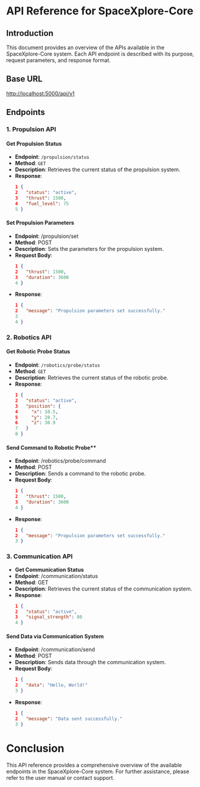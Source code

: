 # API Reference for SpaceXplore-Core

## Introduction
This document provides an overview of the APIs available in the SpaceXplore-Core system. Each API endpoint is described with its purpose, request parameters, and response format.

## Base URL

[http://localhost:5000/api/v1](http://localhost:5000/api/v1)


## Endpoints

### 1. Propulsion API

#### Get Propulsion Status
- **Endpoint**: `/propulsion/status`
- **Method**: `GET`
- **Description**: Retrieves the current status of the propulsion system.
- **Response**:
  ```json
  1 {
  2   "status": "active",
  3   "thrust": 1500,
  4   "fuel_level": 75
  5 }
  ```

#### Set Propulsion Parameters
- **Endpoint**: /propulsion/set
- **Method**: POST
- **Description**: Sets the parameters for the propulsion system.
- **Request Body**:
   ```json
   1 {
   2   "thrust": 1500,
   3   "duration": 3600
   4 }
   ```
- **Response**:
   ```json
   1 {
   2   "message": "Propulsion parameters set successfully."
   3 
   4 }
   ```
### 2. Robotics API

#### Get Robotic Probe Status
- **Endpoint**: `/robotics/probe/status`
- **Method**: `GET`
- **Description**: Retrieves the current status of the robotic probe.
- **Response**:
   ```json
   1 {
   2   "status": "active",
   3   "position": {
   4     "x": 10.5,
   5     "y": 20.7,
   6     "z": 30.9
   7   }
   8 }
   ```
#### Send Command to Robotic Probe**
- **Endpoint**: /robotics/probe/command
- **Method**: POST
- **Description**: Sends a command to the robotic probe.
- **Request Body**:
   ```json
   1 {
   2   "thrust": 1500,
   3   "duration": 3600
   4 }
   ```
- **Response**:
   ```json
   1 {
   2   "message": "Propulsion parameters set successfully."
   3 }
   ```

### 3. Communication API
- **Get Communication Status**
- **Endpoint**: /communication/status
- **Method**: GET
- **Description**: Retrieves the current status of the communication system.
- **Response**:
   ```json
   1 {
   2   "status": "active",
   3   "signal_strength": 80
   4 }
   ```

#### Send Data via Communication System
- **Endpoint**: /communication/send
- **Method**: POST
- **Description**: Sends data through the communication system.
- **Request Body**:
   ```json
   1 {
   2   "data": "Hello, World!"
   3 }
   ```
- **Response**:
   ```json
   1 {
   2   "message": "Data sent successfully."
   3 }
   ```
# Conclusion
This API reference provides a comprehensive overview of the available endpoints in the SpaceXplore-Core system. For further assistance, please refer to the user manual or contact support.



